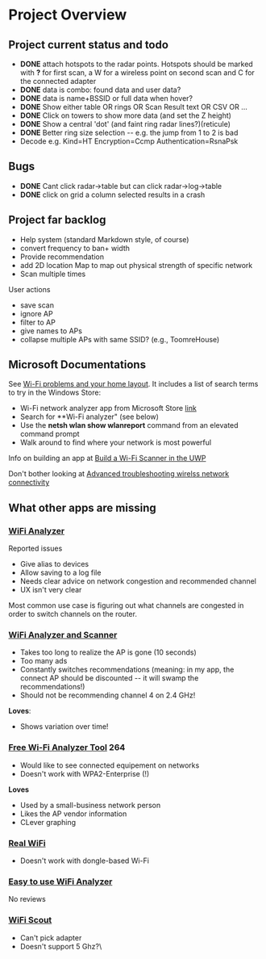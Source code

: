 ﻿# Project Overview

## Project current status and todo

* **DONE** attach hotspots to the radar points. Hotspots should be marked with **?** for first scan, a W for a wireless point on second scan and C for the connected adapter
* **DONE** data is combo: found data and user data?
* **DONE** data is name+BSSID or full data when hover?
* **DONE** Show either table OR rings OR Scan Result text OR CSV OR ...
* **DONE** Click on towers to show more data (and set the Z height)
* **DONE** Show a central 'dot' (and faint ring radar lines?)(reticule)
* **DONE** Better ring size selection -- e.g. the jump from 1 to 2 is bad
* Decode e.g.     Kind=HT Encryption=Ccmp Authentication=RsnaPsk

## Bugs

* **DONE** Cant click radar->table but can click radar->log->table
* **DONE** click on grid a column selected results in a crash

## Project far backlog
* Help system (standard Markdown style, of course)
* convert frequency to ban+ width
* Provide recommendation
* add 2D location Map to map out physical strength of specific network
* Scan multiple times

User actions
* save scan
* ignore AP
* filter to AP
* give names to APs
* collapse multiple APs with same SSID? (e.g., ToomreHouse)



## Microsoft Documentations

See [Wi-Fi problems and your home layout](https://support.microsoft.com/en-us/windows/wi-fi-problems-and-your-home-layout-e1ed42e7-a3c5-d1be-2abb-e8fad00ad32a). It includes a list of search terms to try in the Windows Store:
* Wi-Fi network analyzer app from Microsoft Store [link](https://support.microsoft.com/windows/64203838-4029-7bba-8231-00c9d8f4d971#Category=Windows_11)
* Search for **Wi-Fi analyzer" (see below)
* Use the **netsh wlan show wlanreport** command from an elevated command prompt
* Walk around to find where your network is most powerful


Info on building an app at [Build a Wi-Fi Scanner in the UWP](https://docs.microsoft.com/en-us/archive/msdn-magazine/2016/july/modern-apps-build-a-wi-fi-scanner-in-the-uwp)


Don't bother looking at  [Advanced troubleshooting wirelss network connectivity](https://docs.microsoft.com/en-us/windows/client-management/advanced-troubleshooting-wireless-network-connectivity)



## What other apps are missing

### [WiFi Analyzer](https://apps.microsoft.com/store/detail/wifi-analyzer/9NBLGGH33N0N?hl=en-us&gl=US)

Reported issues
* Give alias to devices
* Allow saving to a log file
* Needs clear advice on network congestion and recommended channel
* UX isn't very clear

Most common use case is figuring out what channels are congested in order to switch channels on the router.

### [WiFi Analyzer and Scanner](https://apps.microsoft.com/store/detail/wifi-analyzer-and-scanner/9NBLGGH5QK8Q?hl=en-us&gl=US)

* Takes too long to realize the AP is gone (10 seconds)
* Too many ads
* Constantly switches recommendations (meaning: in my app, the connect AP should be discounted -- it will swamp the recommendations!)
* Should not be recommending channel 4 on 2.4 GHz!

**Loves**:
* Shows variation over time!


### [Free Wi-Fi Analyzer Tool](https://apps.microsoft.com/store/detail/free-wifi-analyzer-tool/9NBLGGH5XZ1Z?hl=en-us&gl=US)  **264**

* Would like to see connected equipement on networks
* Doesn't work with WPA2-Enterprise (!)

**Loves**

* Used by a small-business network person
* Likes the AP vendor information
* CLever graphing

### [Real WiFi](https://apps.microsoft.com/store/detail/real-wifi/9NRFGDVZ05RQ?hl=en-us&gl=US)

* Doesn't work with dongle-based Wi-Fi

### [Easy to use WiFi Analyzer](https://apps.microsoft.com/store/detail/easy-to-use-wifi-analyzer/9N75W2M2D55F?hl=en-us&gl=US)

No reviews

### [WiFi Scout](https://apps.microsoft.com/store/detail/wifi-scout/9NBLGGH5XCQ9?hl=en-us&gl=US)

* Can't pick adapter
* Doesn't support 5 Ghz?\